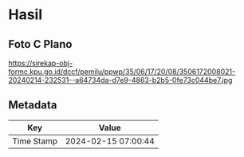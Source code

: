 # Hasil

## Foto C Plano

https://sirekap-obj-formc.kpu.go.id/dccf/pemilu/ppwp/35/06/17/20/08/3506172008021-20240214-232531--a64734da-d7e9-4863-b2b5-0fe73c044be7.jpg


## Metadata

| Key        | Value               |
| ---------- | ------------------- |
| Time Stamp | 2024-02-15 07:00:44 |



